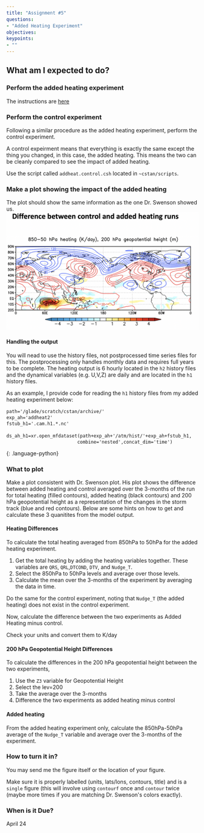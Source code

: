 ```yaml
---
title: "Assignment #5"
questions:
- "Added Heating Experiment"
objectives:
keypoints:
- ""
---
```


## What am I expected to do?

### Perform the added heating experiment

The instructions are [here](https://criistianastan2.github.io/AOES-CLIM670-CESM-InterventionExp/01-AddedHeating-Exps/index.html)

### Perform the control experiment

Following a similar procedure as the added heating experiment, perform the control experiment.

A control expeirment means that everything is exactly the same except the thing you changed, in this case, the added heating.  This means the two can be cleanly compared to see the impact of added heating.

Use the script called `addheat.control.csh` located in `~cstan/scripts`.

### Make a plot showing the impact of the added heating 

The plot should show the same information as the one Dr. Swenson showed us.
![addheat](../fig/diff.png)

#### Handling the output

You will nead to use the history files, not postprocessed time series files for this. The postprocessing only handles monthly data and requires full years to be complete. The heating output is 6 hourly located in the `h2` history files and the dynamical variables (e.g. U,V,Z) are daily and are located in the `h1` history files. 

As an example, I provide code for reading the `h1` history files from my added heating experiment below:

~~~
path='/glade/scratch/cstan/archive/'
exp_ah='addheat2'
fstub_h1='.cam.h1.*.nc'

ds_ah_h1=xr.open_mfdataset(path+exp_ah+'/atm/hist/'+exp_ah+fstub_h1,
                          combine='nested',concat_dim='time')
~~~
{: .language-python}

### What to plot

Make a plot consistent with Dr. Swenson plot. His plot shows the difference between added heating and control averaged over the 3-months of the run for total heating (filled contours), added heating (black contours) and 200 hPa geopotential height as a representation of the changes in the storm track (blue and red contours).  Below are some hints on how to get and calculate these 3 quanitites from the model output.

#### Heating Differences

To calculate the total heating averaged from 850hPa to 50hPa for the added heating experiment.

1. Get the total heating by adding the heating variables together.  These variables are `QRS`, `QRL`,`DTCOND`, `DTV`, and `Nudge_T`.  
2. Select the 850hPa to 50hPa levels and average over those levels.
3. Calculate the mean over the 3-months of the experiment by averaging the data in time.

Do the same for the control experiment, noting that `Nudge_T` (the added heating) does not exist in the control experiment.

Now, calculate the difference between the two experiments as Added Heating minus control.

Check your units and convert them to K/day

#### 200 hPa Geopotential Height Differences

To calculate the differences in the 200 hPa geopotential height between the two experiments, 

1. Use the `Z3` variable for Geopotential Height
2. Select the lev=200
3. Take the average over the 3-months
4. Difference the two experiments as added heating minus control

#### Added heating 

From the added heating experiment only, calculate the 850hPa-50hPa average of the `Nudge_T` variable and average over the 3-months of the experiment. 

### How to turn it in?

You may send me the figure itself or the location of your figure.
 
Make sure it is properly labelled (units, lats/lons, contours, title) and is a `single` figure (this will involve using `contourf` once and `contour` twice (maybe more times if you are matching Dr. Swenson's colors exactly).

### When is it Due?

April 24
